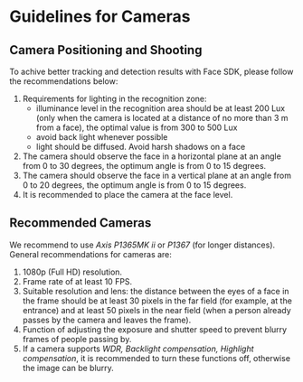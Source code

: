 # Guidelines for Cameras

## Camera Positioning and Shooting

To achive better tracking and detection results with Face SDK, please follow the recommendations below:

1. Requirements for lighting in the recognition zone:
   * illuminance level in the recognition area should be at least 200 Lux (only when the camera is located at a distance of no more than 3 m from a face), the optimal value is from 300 to 500 Lux
   * avoid back light whenever possible
   * light should be diffused. Avoid harsh shadows on a face
2. The camera should observe the face in a horizontal plane at an angle from 0 to 30 degrees, the optimum angle is from 0 to 15 degrees.
3. The camera should observe the face in a vertical plane at an angle from 0 to 20 degrees, the optimum angle is from 0 to 15 degrees.
4. It is recommended to place the camera at the face level.

## Recommended Cameras

We recommend to use *Axis P1365MK ii* or *P1367* (for longer distances).  
General recommendations for cameras are:  

1. 1080p (Full HD) resolution.
2. Frame rate of at least 10 FPS.
3. Suitable resolution and lens: the distance between the eyes of a face in the frame should be at least 30 pixels in the far field (for example, at the entrance) and at least 50 pixels in the near field (when a person already passes by the camera and leaves the frame).
4. Function of adjusting the exposure and shutter speed to prevent blurry frames of people passing by.
5. If a camera supports *WDR, Backlight compensation, Highlight compensation*, it is recommended to turn these functions off, otherwise the image can be blurry.
